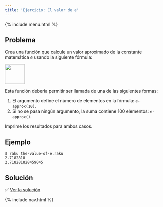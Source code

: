 ```yaml
---
title: 'Ejercicio: El valor de e'
---
```


{% include menu.html %}

## Problema

Crea una función que calcule un valor aproximado de la constante matemática _e_ usando la siguiente fórmula:

<img src="e-formula.png" style="height: 4.5em; width: auto">

Esta función debería permitir ser llamada de una de las siguientes formas:

1. El argumento define el número de elementos en la fórmula: `e-approx(10)`.
2. Si no se pasa ningún argumento, la suma contiene 100 elementos: `e-approx()`.

Imprime los resultados para ambos casos.

## Ejemplo

```console
$ raku the-value-of-e.raku
2.7182818
2.718281828459045
```

## Solución

✅ [Ver la solución](solution)

{% include nav.html %}
